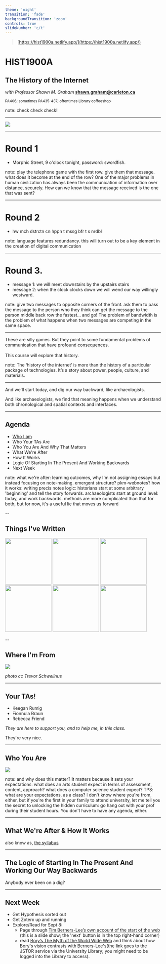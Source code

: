 ```yaml
---
theme: 'night'
transition: 'fade'
backgroundTransition: 'zoom'
controls: true
slideNumber: 'c/t'
---
```


<!-- .slide: data-background="images/computer1_mid_60s.jpg" data-background-opacity="0.25" -->

> [https://hist1900a.netlify.app/](https://hist1900a.netlify.app/)


# HIST1900A
## The History of the Internet
_with Professor Shawn M. Graham_
**shawn.graham@carleton.ca**

<small>PA406; sometimes PA435-437; oftentimes Library coffeeshop</small>

note:
check check check!

---

![](images/shall_we_play_a_game__600px_wide_by_porphyrogenita-d964qc9.png) 

---

# Round 1

<ul>
<li class="fragment">Morphic Street, 9 o'clock tonight, password: swordfish.</li>
</ul>


note:
play the telephone game with the first row. give them that message. what does it become at the end of the row? One of the major problems in human civilization has always been the communication of information over distance, securely. How can we know that the message received is the one that was sent?

---

# Round 2

<ul>
<li class="fragment">hw mch dstrctn cn hppn t mssg bfr t s nrdbl</li>
</ul>

note:
language features redundancy. this will turn out to be a key element in the creation of digital communication

---

# Round 3.

+ message 1: we will meet downstairs by the upstairs stairs
+ message 2: when the clock clocks down we will wend our way willingly westward.

note:
give two messages to opposite corners of the front. ask them to pass the message to the person who they think can get the message to the person middle back row the fastest... and go!
The problem of bandwidth is the problem of what happens when two messages are competing in the same space.

---


<div align="left">
These are silly games. But they point to some fundamental problems of communication that have profound consequences. 
<br><br>
This course will explore that history.
</div>

note:
The ‘history of the internet’ is more than the history of a particular package of technologies. It’s a story about power, people, culture, and materials. 

---

And we'll start today, and dig our way backward, like archaeologists.

And like archaeologists, we find that meaning happens when we understand both chronological and spatial contexts and interfaces.

---

## Agenda

- [Who I am](https://shawngraham.github.io)
- Who Your TAs Are
- Who You Are And Why That Matters
- What We're After
- How It Works
- Logic Of Starting In The Present And Working Backwards
- Next Week

note:
what we're after: learning outcomes, why I'm not assigning essays but instead focusing on note-making. emergent structure? pkm-webnotes?
how it works: writing precis notes
logic: historians start at some arbitrary 'beginning' and tell the story forwards. archaeologists start at ground level: today, and work backwards. methods are more complicated than that for both, but for now, it's a useful lie that moves us forward

--

## Things I've Written

<img src="https://raw.githubusercontent.com/shawngraham/shawngraham.github.io/refs/heads/main/img/ex-figlinis.png" width=150px>


<img src="https://raw.githubusercontent.com/shawngraham/shawngraham.github.io/refs/heads/main/img/macro2.png" width=150px>

<img src="https://raw.githubusercontent.com/shawngraham/shawngraham.github.io/refs/heads/main/img/failing-gloriously-single-page.webp" width=150px>

<img src="https://raw.githubusercontent.com/shawngraham/shawngraham.github.io/refs/heads/main/img/GrahamEnchantment.jpg" width=150px>

<img src="https://raw.githubusercontent.com/shawngraham/shawngraham.github.io/refs/heads/main/img/HufferThese.jpg" width=150px>

<img src="images/pn-book.png" width=150px>

--

## Where I'm From

<img src="images/341396103_04b53a18fd_c.jpg" class="r-stretch">

_photo cc Trevor Schwellnus_

---

## Your TAs!

- Keegan Rumig
- Fionnula Braun
- Rebecca Friend

_They are here to support you, and to help me, in this class._ 

They're very nice.

---

## Who You Are

![](images/break-down.png)

note:
and why does this matter? It matters because it sets your expectations: what does an arts student expect in terms of assessment, content, approach? what does a computer science student expect? TPS: what are your expectations, as a class? I don't know where you're from, either, but if you're the first in your family to attend university, let me tell you the secret to unlocking the hidden curriculum: go hang out with your prof during their student hours. You don't have to have any agenda, either.

---

## What We're After & How It Works

also know as, [the syllabus](https://hist1900a.netlify.app)

---

## The Logic of Starting In The Present And Working Our Way Backwards

Anybody ever been on a dig?

---

## Next Week

+ Get Hypothesis sorted out
+ Get Zotero up and running
+ Explore/Read for Sept 8: 
	- Page through [Tim Berners-Lee’s own account of the start of the web](https://www.w3.org/2004/Talks/w3c10-HowItAllStarted/?n=0) (this is a slide show; the 'next' button is in the top right-hand corner) 
	- read [Bory’s The Myth of the World Wide Web](https://www-jstor-org.proxy.library.carleton.ca/stable/j.ctv12fw7sn.7?seq=3) and think about how Bory's vision contrasts with Berners-Lee's(the link goes to the JSTOR service via the University Library; you might need to be logged into the Library to access).